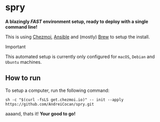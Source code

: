 # spry

**A blazingly *FAST* environment setup, ready to deploy with a single command line!**

This is using [Chezmoi](https://chezmoi.io), [Ansible](https://www.ansible.com/) and (mostly) [Brew](https://brew.sh/) to setup the install.


> [!IMPORTANT]  
> This automated setup is currently only configured for `macOS`, `Debian` and `Ubuntu` machines.


## How to run

To setup a computer, run the following command:

```shell
sh -c "$(curl -fsLS get.chezmoi.io)" -- init --apply https://github.com/AndreiCocan/spry.git
```

aaaand, thats it! **Your good to go!**
